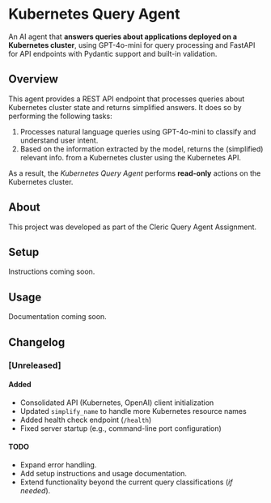 # Kubernetes Query Agent

An AI agent that **answers queries about applications deployed on a Kubernetes cluster**, using GPT-4o-mini for query processing and FastAPI for API endpoints with Pydantic support and built-in validation.

## Overview
This agent provides a REST API endpoint that processes queries about Kubernetes cluster state and returns simplified answers. It does so by performing the following tasks:

1. Processes natural language queries using GPT-4o-mini to classify and understand user intent.
2. Based on the information extracted by the model, returns the (simplified) relevant info. from a Kubernetes cluster using the Kubernetes API.

As a result, the *Kubernetes Query Agent* performs **read-only** actions on the Kubernetes cluster.

## About
This project was developed as part of the Cleric Query Agent Assignment.

## Setup
Instructions coming soon.

## Usage
Documentation coming soon.

## Changelog

### [Unreleased]
#### Added
- Consolidated API (Kubernetes, OpenAI) client initialization
- Updated `simplify_name` to handle more Kubernetes resource names
- Added health check endpoint (`/health`)
- Fixed server startup (e.g., command-line port configuration)

#### TODO
- Expand error handling.
- Add setup instructions and usage documentation.
- Extend functionality beyond the current query classifications (*if needed*).
